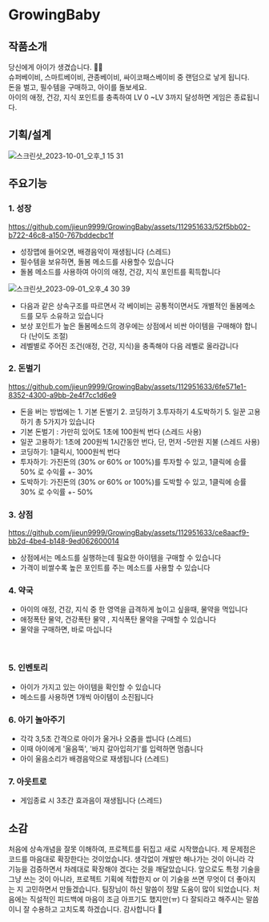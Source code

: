 # GrowingBaby

## 작품소개
당신에게 아이가 생겼습니다. 👶🏻  
슈퍼베이비, 스마트베이비, 관종베이비, 싸이코패스베이비 중 랜덤으로 낳게 됩니다.  
돈을 벌고, 필수템을 구매하고, 아이를 돌보세요.  
아이의 애정, 건강, 지식 포인트를 충족하여 LV 0 ~LV 3까지 달성하면 게임은 종료됩니다.  

## 기획/설계
![스크린샷_2023-10-01_오후_1 15 31](https://github.com/jieun9999/GrowingBaby/assets/112951633/f1822a0b-26a8-4274-ba58-fa2b86ee5452)


## 주요기능  

### 1. 성장

https://github.com/jieun9999/GrowingBaby/assets/112951633/52f5bb02-b722-46c8-a150-767bddecbc1f


- 성장맵에 들어오면, 배경음악이 재생됩니다 (스레드)
- 필수템을 보유하면, 돌봄 메소드를 사용할수 있습니다
- 돌봄 메소드를 사용하여 아이의  애정, 건강, 지식 포인트를 획득합니다

![스크린샷_2023-09-01_오후_4 30 39](https://github.com/jieun9999/GrowingBaby/assets/112951633/eb648444-2d16-4937-b77f-0ec2d7d539ac)

- 다음과 같은 상속구조를 따르면서 각 베이비는 공통적이면서도 개별적인 돌봄메소드를 모두 소유하고 있습니다
- 보상 포인트가 높은 돌봄메소드의 경우에는 상점에서 비싼 아이템을 구매해야 합니다 (난이도 조절)
- 레벨별로 주어진 조건(애정, 건강, 지식)을 충족해야 다음 레벨로 올라갑니다
  

### 2. 돈벌기

https://github.com/jieun9999/GrowingBaby/assets/112951633/6fe571e1-8352-4300-a9bb-2e4f7cc1d6e9



- 돈을 버는 방법에는 1. 기본 돈벌기 2. 코딩하기 3.투자하기 4.도박하기 5. 일꾼 고용하기 총 5가지가 있습니다
- 기본 돈벌기 : 가만히 있어도 1초에 100원씩 번다 (스레드 사용)
- 일꾼 고용하기: 1초에 200원씩 1시간동안 번다, 단, 먼저 -5만원 지불 (스레드 사용)
- 코딩하기: 1클릭시, 1000원씩 번다
- 투자하기: 가진돈의 (30% or 60% or 100%)를 투자할 수 있고, 1클릭에 승률 50% 로 수익률 +- 30%
- 도박하기: 가진돈의 (30% or 60% or 100%)를 도박할 수 있고, 1클릭에 승률 30% 로 수익률 +- 50%

  
### 3. 상점

https://github.com/jieun9999/GrowingBaby/assets/112951633/ce8aacf9-bb2d-4be4-b148-9ed062600014


- 상점에서는 메소드를 실행하는데 필요한 아이템을 구매할 수 있습니다
- 가격이 비쌀수록 높은 포인트를 주는 메소드를 사용할 수 있습니다



  
### 4. 약국

- 아이의 애정, 건강, 지식 중 한 영역을 급격하게 높이고 싶을때, 물약을 먹입니다
- 애정폭탄 물약, 건강폭탄 물약 , 지식폭탄 물약을 구매할 수 있습니다
- 물약을 구매하면, 바로 마십니다

​
### 5. 인벤토리

- 아이가 가지고 있는 아이템을 확인할 수 있습니다
- 메소드를 사용하면 1개씩 아이템이 소진됩니다


### 6. 아기 놀아주기

- 각각 3,5초 간격으로 아이가 울거나 오줌을 쌉니다 (스레드)
- 이때 아이에게 '울음뚝', '바지 갈아입히기'를 입력하면 멈춥니다
- 아이 울음소리가 배경음악으로 재생됩니다 (스레드)


### ​7. 아웃트로
- 게임종료 시 3초간 효과음이 재생됩니다 (스레드)


## 소감

처음에 상속개념을 잘못 이해하여, 프로젝트를 뒤집고 새로 시작했습니다.
제 문제점은 코드를 마음대로 확장한다는 것이었습니다. 생각없이 개발만 해나가는 것이 아니라 각 기능을 검증하면서 차례대로 확장해야 겠다는 것을 깨달았습니다. 
앞으로도 특정 기술을 그냥 쓰는 것이 아니라, 프로젝트 기획에 적합한지 or 이 기술을 쓰면 무엇이 더 좋아지는 지 고민하면서 만들겠습니다.
팀장님이 하신 말씀이 정말 도움이 많이 되었습니다. 처음에는 직설적인 피드백에 마음이 조금 아프기도 했지만(ㅠ) 다 잘되라고 해주시는 말씀이니 잘 수용하고 고치도록 하겠습니다.
 감사합니다 🥳
